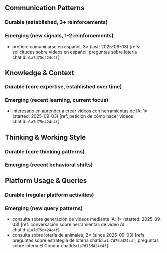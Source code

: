 ## Communication Patterns
### Durable (established, 3+ reinforcements)

### Emerging (new signals, 1-2 reinforcements)
- prefiere comunicarse en español; 3× (last: 2025-09-03) [refs: solicitudes sobre videos en español; preguntas sobre lotería chatId:`a1a7d75d424c4f`]

## Knowledge & Context
### Durable (core expertise, established over time)

### Emerging (recent learning, current focus)
- interesado en aprender a crear videos con herramientas de IA; 1× (started: 2025-09-03) [ref: petición de cómo hacer videos chatId:`a1a7d75d424c4f`]

## Thinking & Working Style
### Durable (core thinking patterns)

### Emerging (recent behavioral shifts)

## Platform Usage & Queries
### Durable (regular platform activities)

### Emerging (new query patterns)
- consulta sobre generación de videos mediante IA; 1× (started: 2025-09-03) [ref: conversación sobre herramientas de video AI chatId:`a1a7d75d424c4f`]
- consulta sobre lotería de animales; 2× (since 2025-09-03) [refs: preguntas sobre estrategia de lotería chatId:`a1a7d75d424c4f`; preguntas sobre lotería El Cóndor chatId:`a1a7d75d424c4f`]